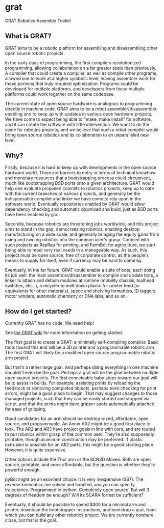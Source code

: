 # grat
GRAT Robotics Assembly Toolkit

## What is GRAT?

GRAT aims to be a robotic platform for assembling and disassembling other open source robotic projects.

In the early days of programming, the first compilers revolutionized programming, allowing collaboration on a far greater scale than previously.  A compiler that could create a compiler, as well as compile other programs, allowed one to work at a higher symbolic level, leaving assembler work for those portions that truly required optimization.  Programs could be developed for multiple platforms, and developers from these multiple platforms could work together on the same codebase.

The current state of open source hardware is analogous to programming directly in machine code.  GRAT aims to be a robot assembler/disassembler, enabling one to keep up with updates in various open hardware projects.  We have come to expect being able to "make; make install" for software, and it can create the software with little intervention.  We want to do the same for robotics projects, and we believe that such a robot compiler would bring open source robotics and its collaboration to an unparalleled new level.

## Why?

Firstly, because it is hard to keep up with developments in the open source hardware world.  There are barriers to entry in terms of technical knowhow and monetary resources that a bootstrapping process could circumvent, much like bootstrapping BSD ports onto a given architecture.  GRAT would help one evaluate proposed commits to robotics projects, keep up to date with the current branches of various projects, and generally be the indispensable compiler and linker we have come to rely upon in the software world.  Eventually repositories enabled by GRAT would allow dependency checking and automatic download and build, just as BSD ports have been enabled by gcc.

Secondly, because robotics are threatening jobs worldwide, and this project aims to stand in the gap, democratizing robotics, enabling desktop manufacturing on a wide scale, and generally bringing the equity gains from using and owning robotics into the common user's grasp.  Coupled with such projects as RepRap for printing, and FarmBot for agriculture, we start being able to meet very real needs in a manageable way.  As such, this project must be open source, free of corporate control, as the people's means to supply for itself, even if currency may be hard to come by.

Eventually, in the far future, GRAT could enable a suite of bots, each doing its job well: the main assembler/disassembler to compile and update bots, a linker to attach and detach modules at runtime (mobility chassis, toolhead switches, etc...), a recycler to melt down plastic for printer feed (or equivalents for other materials), space and shelving formatters, ID taggers, motor winders, automatic chemistry or DNA labs, and so on.

## How do I get started?

Currently GRAT has no code.  We need help!

See [the GRAT wiki](https://github.com/eptenke/grat/wiki) for more information on getting started.

The first goal is to create a GRAT: a minimally self-compiling compiler.  Basic tools toward this end will be a 3D printer and a programmable robotic arm.  The first GRAT will likely be a modified open source programmable robotic arm project.  

But that's a rather large goal.  And perhaps doing everything in one machine shouldn't even be the goal.  Perhaps a grat will be the glue between multiple open source projects.  The first conceivable baby steps toward our goal will be to assist in builds.  For example, assisting prints by reloading the feedstock or removing completed objects, perhaps even checking for print errors, might be a good place to begin.  That may suggest changes to those managed projects, such that they can be easily started and stopped via script, and that the prints might have gripper spots automatically attached for ease of gripping.

Good candidates for an arm should be desktop-sized, affordable, open source, and programmable.  An Annin AR2 might be a good first place to look.  The AR2 and AR3 have project goals in line with ours, and are touted to put robotics within grasp of the common user.  They're also supposedly printable, though aluminum construction may be preferred.  If plastic extrusion is possible for an AR2 parts, this might be a good starting place.  However, it is quite expensive.

Other options include the Thor arm or the BCN3D Moveo.  Both are open source, printable, and more affordable, but the question is whether they're powerful enough.

pyBot might be an excellent choice.  It is very inexpensive ($87).  The reverse kinematics are solved and handled, ans you can specify trajectories.  Programmed in python.  Completely open source.  But will 3 degrees of freedom be enough?  Will its SCARA format be sufficient?  

Eventually, it should be possible to spend $300 for a minimal arm and printer, download the bootstrapper instructions, and bootstrap a grat, from which you can build any other robotics project.  We are currently nowhere close, but that is the goal.
